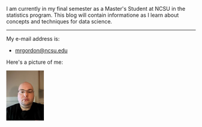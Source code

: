 I am currently in my final semester as a Master's Student at NCSU in the statistics program.  This blog will contain informatione as I learn about concepts and techniques for data science.

---

My e-mail address is:
* mrgordon@ncsu.edu

Here's a picture of me: 

<img src=images/MRGPortrait.jpg width="100">

[comment]: <> (Not using markdown for above because I can't resize with just markdown)
